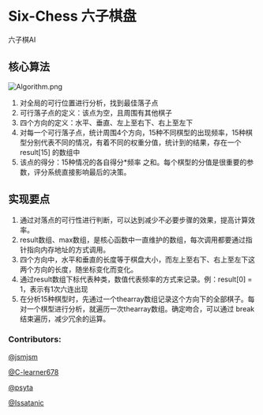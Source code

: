 # Six-Chess 六子棋盘
六子棋AI
## 核心算法
![Algorithm.png](https://i.loli.net/2020/04/15/pAsrfGjTShEPXUK.png)
1. 对全局的可行位置进行分析，找到最佳落子点
2. 可行落子点的定义：该点为空，且周围有其他棋子
3. 四个方向的定义：水平、垂直、左上至右下、右上至左下
4. 对每一个可行落子点，统计周围4个方向，15种不同棋型的出现频率，15种棋型分别代表不同的情况，有着不同的权重分值，统计到的结果，存在一个 result[15] 的数组中
5. 该点的得分：15种情况的各自得分*频率 之和。每个棋型的分值是很重要的参数，评分系统直接影响最后的决策。

## 实现要点
1. 通过对落点的可行性进行判断，可以达到减少不必要步骤的效果，提高计算效率。
2. result数组、max数组，是核心函数中一直维护的数组，每次调用都要通过指针指向内存地址的方式调用。
3. 四个方向中，水平和垂直的长度等于棋盘大小，而左上至右下、右上至左下这两个方向的长度，随坐标变化而变化。
4. 通过result数组下标代表种类，数值代表频率的方式来记录。例：result[0] = 1，表示有1次六连出现
5. 在分析15种棋型时，先通过一个thearray数组记录这个方向下的全部棋子。每对一个棋型进行分析，就遍历一次thearray数组。确定吻合，可以通过 break 结束遍历，减少冗余的运算。



### Contributors:
[@jsmjsm](https://github.com/jsmjsm) 

[@C-learner678](https://github.com/C-learner678) 

[@psyta](https://github.com/psyta) 

[@Issatanic](https://github.com/Issatanic) 




